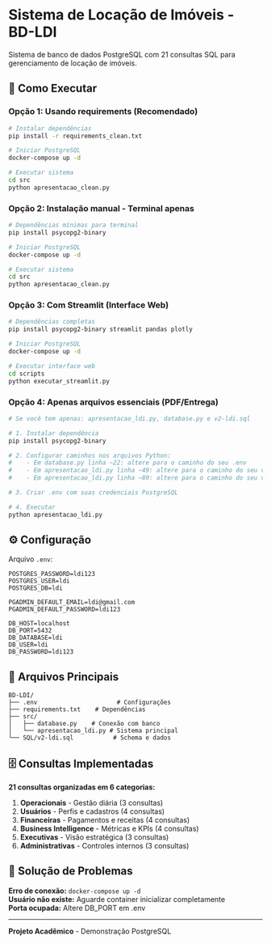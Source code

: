 # Sistema de Locação de Imóveis - BD-LDI

Sistema de banco de dados PostgreSQL com 21 consultas SQL para gerenciamento de locação de imóveis.

## 🚀 Como Executar

### Opção 1: Usando requirements (Recomendado)
```bash
# Instalar dependências
pip install -r requirements_clean.txt

# Iniciar PostgreSQL  
docker-compose up -d

# Executar sistema
cd src
python apresentacao_clean.py
```

### Opção 2: Instalação manual - Terminal apenas
```bash
# Dependências mínimas para terminal
pip install psycopg2-binary

# Iniciar PostgreSQL
docker-compose up -d

# Executar sistema
cd src
python apresentacao_clean.py
```

### Opção 3: Com Streamlit (Interface Web)
```bash
# Dependências completas
pip install psycopg2-binary streamlit pandas plotly

# Iniciar PostgreSQL
docker-compose up -d

# Executar interface web
cd scripts
python executar_streamlit.py
```

### Opção 4: Apenas arquivos essenciais (PDF/Entrega)
```bash
# Se você tem apenas: apresentacao_ldi.py, database.py e v2-ldi.sql

# 1. Instalar dependência
pip install psycopg2-binary

# 2. Configurar caminhos nos arquivos Python:
#    - Em database.py linha ~22: altere para o caminho do seu .env
#    - Em apresentacao_ldi.py linha ~49: altere para o caminho do seu v2-ldi.sql
#    - Em apresentacao_ldi.py linha ~89: altere para o caminho do seu v2-ldi.sql

# 3. Criar .env com suas credenciais PostgreSQL

# 4. Executar
python apresentacao_ldi.py
```

## ⚙️ Configuração

Arquivo `.env`:
```env
POSTGRES_PASSWORD=ldi123
POSTGRES_USER=ldi
POSTGRES_DB=ldi

PGADMIN_DEFAULT_EMAIL=ldi@gmail.com
PGADMIN_DEFAULT_PASSWORD=ldi123

DB_HOST=localhost
DB_PORT=5432
DB_DATABASE=ldi
DB_USER=ldi
DB_PASSWORD=ldi123
```

## 📁 Arquivos Principais

```
BD-LDI/
├── .env                      # Configurações
├── requirements.txt    # Dependências  
├── src/
│   ├── database.py    # Conexão com banco
│   └── apresentacao_ldi.py # Sistema principal
└── SQL/v2-ldi.sql           # Schema e dados
```

## 🗄️ Consultas Implementadas

**21 consultas organizadas em 6 categorias:**
1. **Operacionais** - Gestão diária (3 consultas)
2. **Usuários** - Perfis e cadastros (4 consultas)  
3. **Financeiras** - Pagamentos e receitas (4 consultas)
4. **Business Intelligence** - Métricas e KPIs (4 consultas)
5. **Executivas** - Visão estratégica (3 consultas)
6. **Administrativas** - Controles internos (3 consultas)

## 🔧 Solução de Problemas

**Erro de conexão:** `docker-compose up -d`  
**Usuário não existe:** Aguarde container inicializar completamente  
**Porta ocupada:** Altere DB_PORT em .env

---
**Projeto Acadêmico** - Demonstração PostgreSQL
